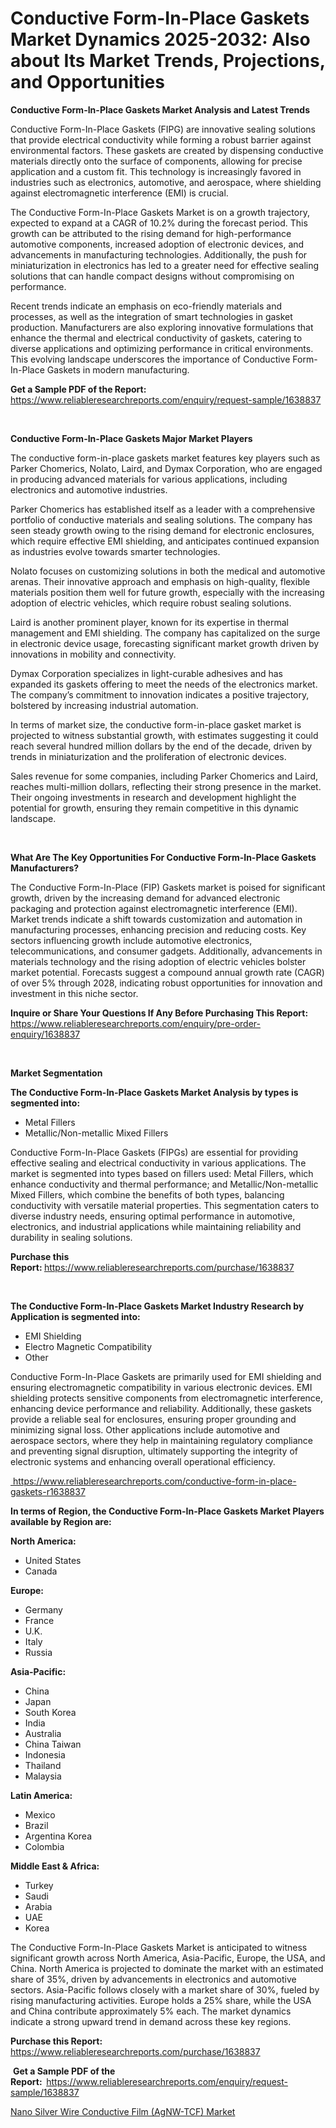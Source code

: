 <p><h1>Conductive Form-In-Place Gaskets Market Dynamics 2025-2032: Also about Its Market Trends, Projections, and Opportunities</h1></p><p><strong>Conductive Form-In-Place Gaskets Market Analysis and Latest Trends</strong></p>
<p><p>Conductive Form-In-Place Gaskets (FIPG) are innovative sealing solutions that provide electrical conductivity while forming a robust barrier against environmental factors. These gaskets are created by dispensing conductive materials directly onto the surface of components, allowing for precise application and a custom fit. This technology is increasingly favored in industries such as electronics, automotive, and aerospace, where shielding against electromagnetic interference (EMI) is crucial.</p><p>The Conductive Form-In-Place Gaskets Market is on a growth trajectory, expected to expand at a CAGR of 10.2% during the forecast period. This growth can be attributed to the rising demand for high-performance automotive components, increased adoption of electronic devices, and advancements in manufacturing technologies. Additionally, the push for miniaturization in electronics has led to a greater need for effective sealing solutions that can handle compact designs without compromising on performance.</p><p>Recent trends indicate an emphasis on eco-friendly materials and processes, as well as the integration of smart technologies in gasket production. Manufacturers are also exploring innovative formulations that enhance the thermal and electrical conductivity of gaskets, catering to diverse applications and optimizing performance in critical environments. This evolving landscape underscores the importance of Conductive Form-In-Place Gaskets in modern manufacturing.</p></p>
<p><strong>Get a Sample PDF of the Report:&nbsp;</strong> <a href="https://www.reliableresearchreports.com/enquiry/request-sample/1638837?utm_campaign=3430&utm_medium=2&utm_source=Github&utm_content=ia&utm_term=02042025&utm_id=conductive-form-in-place-gaskets">https://www.reliableresearchreports.com/enquiry/request-sample/1638837</a></p>
<p>&nbsp;</p>
<p><strong>Conductive Form-In-Place Gaskets Major Market Players</strong></p>
<p><p>The conductive form-in-place gaskets market features key players such as Parker Chomerics, Nolato, Laird, and Dymax Corporation, who are engaged in producing advanced materials for various applications, including electronics and automotive industries. </p><p>Parker Chomerics has established itself as a leader with a comprehensive portfolio of conductive materials and sealing solutions. The company has seen steady growth owing to the rising demand for electronic enclosures, which require effective EMI shielding, and anticipates continued expansion as industries evolve towards smarter technologies.</p><p>Nolato focuses on customizing solutions in both the medical and automotive arenas. Their innovative approach and emphasis on high-quality, flexible materials position them well for future growth, especially with the increasing adoption of electric vehicles, which require robust sealing solutions.</p><p>Laird is another prominent player, known for its expertise in thermal management and EMI shielding. The company has capitalized on the surge in electronic device usage, forecasting significant market growth driven by innovations in mobility and connectivity.</p><p>Dymax Corporation specializes in light-curable adhesives and has expanded its gaskets offering to meet the needs of the electronics market. The company’s commitment to innovation indicates a positive trajectory, bolstered by increasing industrial automation.</p><p>In terms of market size, the conductive form-in-place gasket market is projected to witness substantial growth, with estimates suggesting it could reach several hundred million dollars by the end of the decade, driven by trends in miniaturization and the proliferation of electronic devices.</p><p>Sales revenue for some companies, including Parker Chomerics and Laird, reaches multi-million dollars, reflecting their strong presence in the market. Their ongoing investments in research and development highlight the potential for growth, ensuring they remain competitive in this dynamic landscape.</p></p>
<p>&nbsp;</p>
<p><strong>What Are The Key Opportunities For Conductive Form-In-Place Gaskets Manufacturers?</strong></p>
<p><p>The Conductive Form-In-Place (FIP) Gaskets market is poised for significant growth, driven by the increasing demand for advanced electronic packaging and protection against electromagnetic interference (EMI). Market trends indicate a shift towards customization and automation in manufacturing processes, enhancing precision and reducing costs. Key sectors influencing growth include automotive electronics, telecommunications, and consumer gadgets. Additionally, advancements in materials technology and the rising adoption of electric vehicles bolster market potential. Forecasts suggest a compound annual growth rate (CAGR) of over 5% through 2028, indicating robust opportunities for innovation and investment in this niche sector.</p></p>
<p><strong>Inquire or Share Your Questions If Any Before Purchasing This Report:</strong> <a href="https://www.reliableresearchreports.com/enquiry/pre-order-enquiry/1638837?utm_campaign=3430&utm_medium=2&utm_source=Github&utm_content=ia&utm_term=02042025&utm_id=conductive-form-in-place-gaskets">https://www.reliableresearchreports.com/enquiry/pre-order-enquiry/1638837</a></p>
<p>&nbsp;</p>
<p><strong>Market Segmentation</strong></p>
<p><strong>The Conductive Form-In-Place Gaskets Market Analysis by types is segmented into:</strong></p>
<p><ul><li>Metal Fillers</li><li>Metallic/Non-metallic Mixed Fillers</li></ul></p>
<p><p>Conductive Form-In-Place Gaskets (FIPGs) are essential for providing effective sealing and electrical conductivity in various applications. The market is segmented into types based on fillers used: Metal Fillers, which enhance conductivity and thermal performance; and Metallic/Non-metallic Mixed Fillers, which combine the benefits of both types, balancing conductivity with versatile material properties. This segmentation caters to diverse industry needs, ensuring optimal performance in automotive, electronics, and industrial applications while maintaining reliability and durability in sealing solutions.</p></p>
<p><strong>Purchase this Report:&nbsp;</strong><a href="https://www.reliableresearchreports.com/purchase/1638837?utm_campaign=3430&utm_medium=2&utm_source=Github&utm_content=ia&utm_term=02042025&utm_id=conductive-form-in-place-gaskets">https://www.reliableresearchreports.com/purchase/1638837</a></p>
<p>&nbsp;</p>
<p><strong>The Conductive Form-In-Place Gaskets Market Industry Research by Application is segmented into:</strong></p>
<p><ul><li>EMI Shielding</li><li>Electro Magnetic Compatibility</li><li>Other</li></ul></p>
<p><p>Conductive Form-In-Place Gaskets are primarily used for EMI shielding and ensuring electromagnetic compatibility in various electronic devices. EMI shielding protects sensitive components from electromagnetic interference, enhancing device performance and reliability. Additionally, these gaskets provide a reliable seal for enclosures, ensuring proper grounding and minimizing signal loss. Other applications include automotive and aerospace sectors, where they help in maintaining regulatory compliance and preventing signal disruption, ultimately supporting the integrity of electronic systems and enhancing overall operational efficiency.</p></p>
<p><a href="https://www.reliableresearchreports.com/conductive-form-in-place-gaskets-r1638837?utm_campaign=3430&utm_medium=2&utm_source=Github&utm_content=ia&utm_term=02042025&utm_id=conductive-form-in-place-gaskets">&nbsp;https://www.reliableresearchreports.com/conductive-form-in-place-gaskets-r1638837</a></p>
<p><strong>In terms of Region, the Conductive Form-In-Place Gaskets Market Players available by Region are:</strong></p>
<p>
    <p> <strong> North America: </strong>
        <ul>
            <li>United States</li>
            <li>Canada</li>
        </ul>
        </p> 
    <p> <strong> Europe: </strong>
        <ul>
            <li>Germany</li>
            <li>France</li>
            <li>U.K.</li>
            <li>Italy</li>
            <li>Russia</li>
        </ul>
        </p> 
    <p> <strong> Asia-Pacific: </strong>
        <ul>
            <li>China</li>
            <li>Japan</li>
            <li>South Korea</li>
            <li>India</li>
            <li>Australia</li>
            <li>China Taiwan</li>
            <li>Indonesia</li>
            <li>Thailand</li>
            <li>Malaysia</li>
        </ul>
        </p> 
    <p> <strong> Latin America: </strong>
        <ul>
            <li>Mexico</li>
            <li>Brazil</li>
            <li>Argentina Korea</li>
            <li>Colombia</li>
        </ul>
        </p> 
    <p> <strong> Middle East & Africa: </strong>
        <ul>
            <li>Turkey</li>
            <li>Saudi</li>
            <li>Arabia</li>
            <li>UAE</li>
            <li>Korea</li>
        </ul>
    </p>
    </p>
<p><p>The Conductive Form-In-Place Gaskets Market is anticipated to witness significant growth across North America, Asia-Pacific, Europe, the USA, and China. North America is projected to dominate the market with an estimated share of 35%, driven by advancements in electronics and automotive sectors. Asia-Pacific follows closely with a market share of 30%, fueled by rising manufacturing activities. Europe holds a 25% share, while the USA and China contribute approximately 5% each. The market dynamics indicate a strong upward trend in demand across these key regions.</p></p>
<p><strong>Purchase this Report: </strong><a href="https://www.reliableresearchreports.com/purchase/1638837?utm_campaign=3430&utm_medium=2&utm_source=Github&utm_content=ia&utm_term=02042025&utm_id=conductive-form-in-place-gaskets">https://www.reliableresearchreports.com/purchase/1638837</a></p>
<p>&nbsp;<strong>Get a Sample PDF of the Report:&nbsp;&nbsp;</strong><a href="https://www.reliableresearchreports.com/enquiry/request-sample/1638837?utm_campaign=3430&utm_medium=2&utm_source=Github&utm_content=ia&utm_term=02042025&utm_id=conductive-form-in-place-gaskets">https://www.reliableresearchreports.com/enquiry/request-sample/1638837</a></p>
<p><strong></strong></p>
<p><p><a href="https://github.com/mateyappiazo/Market-Research-Report-List-1/blob/main/nano-silver-wire-conductive-film-agnw-tcf-market.md?utm_campaign=3430&utm_medium=2&utm_source=Github&utm_content=ia&utm_term=02042025&utm_id=conductive-form-in-place-gaskets">Nano Silver Wire Conductive Film (AgNW-TCF) Market</a></p></p>